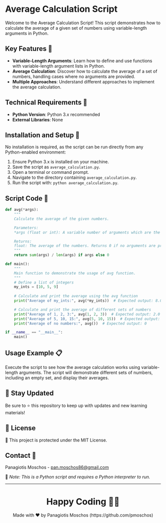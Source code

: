 # Average Calculation Script

Welcome to the Average Calculation Script! This script demonstrates how to calculate the average of a given set of numbers using variable-length arguments in Python.

## Key Features 🌟

- **Variable-Length Arguments**: Learn how to define and use functions with variable-length argument lists in Python.
- **Average Calculation**: Discover how to calculate the average of a set of numbers, handling cases where no arguments are provided.
- **Multiple Approaches**: Understand different approaches to implement the average calculation.

## Technical Requirements 🔧

- **Python Version**: Python 3.x recommended
- **External Libraries**: None

## Installation and Setup 🚀

No installation is required, as the script can be run directly from any Python-enabled environment:

1. Ensure Python 3.x is installed on your machine.
2. Save the script as `average_calculation.py`.
3. Open a terminal or command prompt.
4. Navigate to the directory containing `average_calculation.py`.
5. Run the script with: `python average_calculation.py`.

## Script Code 📘

```python
def avg(*args):
    """
    Calculate the average of the given numbers.

    Parameters:
    *args (float or int): A variable number of arguments which are the numbers to average.

    Returns:
    float: The average of the numbers. Returns 0 if no arguments are provided.
    """
    return sum(args) / len(args) if args else 0

def main():
    """
    Main function to demonstrate the usage of avg function.
    """
    # Define a list of integers
    my_ints = [10, 5, 9]
    
    # Calculate and print the average using the avg function
    print("Average of my_ints:", avg(*my_ints))  # Expected output: 8.0

    # Calculate and print the average of different sets of numbers
    print("Average of 1, 2, 3:", avg(1, 2, 3))  # Expected output: 2.0
    print("Average of 5, 10, 15:", avg(5, 10, 15))  # Expected output: 10.0
    print("Average of no numbers:", avg())  # Expected output: 0

if __name__ == "__main__":
    main()
```

## Usage Example 📋

Execute the script to see how the average calculation works using variable-length arguments. The script will demonstrate different sets of numbers, including an empty set, and display their averages.

## 📢 Stay Updated

Be sure to ⭐ this repository to keep up with updates and new learning materials!

## 📄 License

🔐 This project is protected under the MIT License.

## Contact 📧

Panagiotis Moschos - pan.moschos86@gmail.com

🔗 *Note: This is a Python script and requires a Python interpreter to run.*

---

<h1 align="center">Happy Coding 👨‍💻</h1>
<p align="center">
  Made with ❤️ by Panagiotis Moschos (https://github.com/pmoschos)
</p>

